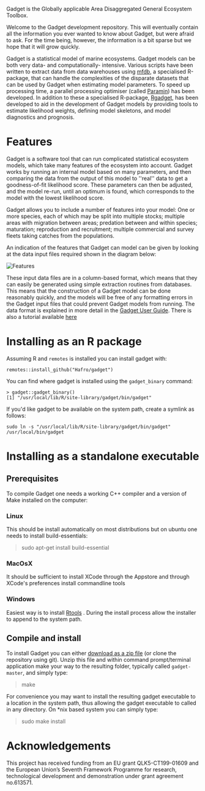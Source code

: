 Gadget is the Globally applicable Area Disaggregated General Ecosystem Toolbox.

Welcome to the Gadget development repository. This will eventually contain all the information you ever wanted to know about Gadget, but were afraid to ask. For the time being, however, the information is a bit sparse but we hope that it will grow quickly.

Gadget is a statistical model of marine ecosystems. Gadget models can be both very data- and computationally- intensive. Various scripts have been written to extract data from data warehouses using [mfdb](https://github.com/mareframe/mfdb/), a specialised R-package, that can handle the complexities of the disparate datasets that can be used by Gadget when estimating model parameters. To speed up processing time, a parallel processing optimiser (called [Paramin](https://github.com/Hafro/paramin)) has been developed. In addition to these a specialised R-package, [Rgadget](https://github.com/Hafro/rgadget), has been developed to aid in the development of Gadget models by providing tools to estimate likelihood weights, defining model skeletons, and model diagnostics and prognosis.   

# Features
Gadget is a software tool that can run complicated statistical ecosystem models, which take many features of the ecosystem into account. Gadget works by running an internal model based on many parameters, and then comparing the data from the output of this model to ''real'' data to get a goodness-of-fit likelihood score. These parameters can then be adjusted, and the model re-run, until an optimum is found, which corresponds to the model with the lowest likelihood score.

Gadget allows you to include a number of features into your model: One or more species, each of which may be split into multiple stocks; multiple areas with migration between areas; predation between and within species; maturation; reproduction and recruitment; multiple commercial and survey fleets taking catches from the populations.

An indication of the features that Gadget can model can be given by
looking at the data input files required shown in the diagram below:

![Features](https://hafro.github.io/gadget/docs/features.png)


These input data files are in a column-based format, which means that they can easily be generated using simple extraction routines from databases. This means that the construction of a Gadget model can be done reasonably quickly, and the models will be free of any formatting errors in the Gadget input files that could prevent Gadget models from running. The data format is explained in more detail in the [Gadget User Guide](https://hafro.github.io/gadget/docs/userguide). There is also a tutorial available [here](https://heima.hafro.is/~bthe/gadget_course.html)

# Installing as an R package

Assuming R and ``remotes`` is installed you can install gadget with:

    remotes::install_github("Hafro/gadget")

You can find where gadget is installed using the ``gadget_binary`` command:

    > gadget::gadget_binary()
    [1] "/usr/local/lib/R/site-library/gadget/bin/gadget"

If you'd like gadget to be available on the system path, create a symlink as follows:

    sudo ln -s "/usr/local/lib/R/site-library/gadget/bin/gadget" /usr/local/bin/gadget

# Installing as a standalone executable

## Prerequisites
To compile Gadget one needs a working C++ compiler and a version of Make installed on the computer:

### Linux
This should be install automatically on most distributions but on ubuntu one needs to install build-essentials:

>  sudo apt-get install build-essential
  

### MacOsX
It should be sufficient to install XCode through the Appstore and through XCode's preferences install commandline tools

### Windows
Easiest way is to install [Rtools](https://cran.r-project.org/bin/windows/Rtools/) . During the install process allow the installer to append to the system path.

## Compile and install
To install Gadget you can either [download as a zip file](https://github.com/Hafro/gadget/archive/master.zip) (or clone the repository using git). Unzip this file and within command prompt/terminal application make your way to the resulting folder, typically called `gadget-master`, and simply type:
  
>  make
  
For convenience you may want to install the resulting gadget executable to a location in the system path, thus allowing the gadget executable to called in any directory. On *nix based system you can simply type:
  
>  sudo make install 


# Acknowledgements
This project has received funding from an EU grant QLK5-CT199-01609 and the European Union’s Seventh Framework Programme for research, technological development and demonstration under grant agreement no.613571.

